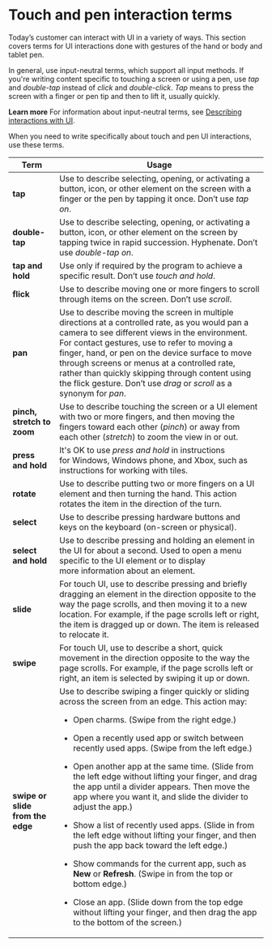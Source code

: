﻿# Touch and pen interaction terms

Today’s
customer can interact with UI in a variety of ways. This section
covers terms for UI interactions done with gestures of
the hand or body and tablet pen. 

In general, use input-neutral terms, which support all input methods. If you're writing content specific to touching a screen or using a pen, use *tap* and *double-tap* instead of *click* and *double-click*. *Tap* means to press the screen with a finger or pen tip and then to lift it, usually quickly. 

**Learn more** For information about input-neutral terms, see [Describing interactions with UI](/style-guide/procedures-instructions/describing-interactions-with-ui).

When you need to write specifically about touch and pen UI interactions, use these terms. 

**Term**|**Usage**
--|--
**tap**|Use to describe selecting, opening, or activating a button, icon, or other element on the screen with a finger or the pen by tapping it once. Don’t use *tap on*.
**double-tap**|Use to describe selecting, opening, or activating a button, icon, or other element on the screen by tapping twice in rapid succession. Hyphenate. Don’t use *double-tap on*.
**tap and hold**|Use only if required by the program to achieve a specific result. Don’t use *touch and hold*.
**flick**|Use to describe moving one or more fingers to scroll through items on the screen. Don’t use *scroll*.
**pan**|Use to describe moving the screen in multiple directions at a controlled rate, as you would pan a camera to see different views in the environment. For contact gestures, use to refer to moving a finger, hand, or pen on the device surface to move through screens or menus at a controlled rate, rather than quickly skipping through content using the flick gesture. Don’t use *drag* or *scroll* as a synonym for *pan*.
**pinch, stretch to zoom**|Use to describe touching the screen or a UI element with two or more fingers, and then moving the fingers toward each other (*pinch*) or away from each other (*stretch*) to zoom the view in or out.
**press and hold**|It's OK to use *press and hold* in instructions for Windows, Windows phone, and Xbox, such as instructions for working with tiles.
**rotate**|Use to describe putting two or more fingers on a UI element and then turning the hand. This action rotates the item in the direction of the turn.
**select**|Use to describe pressing hardware buttons and keys on the keyboard (on-screen or physical).
**select and hold**|Use to describe pressing and holding an element in the UI for about a second. Used to open a menu specific to the UI element or to display more information about an element.
**slide**|For touch UI, use to describe pressing and briefly dragging an element in the direction opposite to the way the page scrolls, and then moving it to a new location. For example, if the page scrolls left or right, the item is dragged up or down. The item is released to relocate it.
**swipe**|For touch UI, use to describe a short, quick movement in the direction opposite to the way the page scrolls. For example, if the page scrolls left or right, an item is selected by swiping it up or down.
**swipe or slide from the edge**|Use to describe swiping a finger quickly or sliding across the screen from an edge. This action may:<br /> <ul><li>Open charms. (Swipe from the right edge.)</ul></li> <ul><li>Open a recently used app or switch between recently used apps. (Swipe from the left edge.)</ul></li> <ul><li>Open another app at the same time. (Slide from the left edge without lifting your finger, and drag the app until a divider appears. Then move the app where you want it, and slide the divider to adjust the app.)</ul></li> <ul><li>Show a list of recently used apps. (Slide in from the left edge without lifting your finger, and then push the app back toward the left edge.)</ul></li> <ul><li>Show commands for the current app, such as **New** or **Refresh**. (Swipe in from the top or bottom edge.)</ul></li> <ul><li>Close an app. (Slide down from the top edge without lifting your finger, and then drag the app to the bottom of the screen.)</ul></li> 
